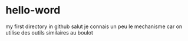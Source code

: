 # hello-word
my first directory in github
salut je connais un peu le mechanisme car on utilise des outils similaires au boulot
